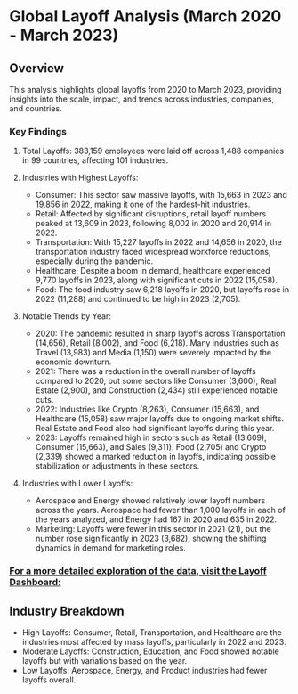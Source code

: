 # Global Layoff Analysis (March 2020 - March 2023)
## Overview
This analysis highlights global layoffs from 2020 to March 2023, providing insights into the scale, impact, and trends across industries, companies, and countries.
### Key Findings
   
   1. Total Layoffs: 383,159 employees were laid off across 1,488 companies in 99 countries, affecting 101 industries.
      
   2. Industries with Highest Layoffs:


       * Consumer: This sector saw massive layoffs, with 15,663 in 2023 and 19,856 in 2022, making it one of the hardest-hit industries.
      * Retail: Affected by significant disruptions, retail layoff numbers peaked at 13,609 in 2023, following 8,002 in 2020 and 20,914 in 2022.
      * Transportation: With 15,227 layoffs in 2022 and 14,656 in 2020, the transportation industry faced widespread workforce reductions, especially during the pandemic.
      * Healthcare: Despite a boom in demand, healthcare experienced 9,770 layoffs in 2023, along with significant cuts in 2022 (15,058).
      * Food: The food industry saw 6,218 layoffs in 2020, but layoffs rose in 2022 (11,288) and continued to be high in 2023 (2,705).
        
   4. Notable Trends by Year:
      

      * 2020: The pandemic resulted in sharp layoffs across Transportation (14,656), Retail (8,002), and Food (6,218). Many industries such as Travel (13,983) and Media (1,150) were severely impacted by the economic downturn.
      * 2021: There was a reduction in the overall number of layoffs compared to 2020, but some sectors like Consumer (3,600), Real Estate (2,900), and Construction (2,434) still experienced notable cuts.
      * 2022: Industries like Crypto (8,263), Consumer (15,663), and Healthcare (15,058) saw major layoffs due to ongoing market shifts. Real Estate and Food also had significant layoffs during this year.
      * 2023: Layoffs remained high in sectors such as Retail (13,609), Consumer (15,663), and Sales (9,311). Food (2,705) and Crypto (2,339) showed a marked reduction in layoffs, indicating possible stabilization or adjustments in these sectors.

   6. Industries with Lower Layoffs:


       * Aerospace and Energy showed relatively lower layoff numbers across the years. Aerospace had fewer than 1,000 layoffs in each of the years analyzed, and Energy had 167 in 2020 and 635 in 2022.
      * Marketing: Layoffs were fewer in this sector in 2021 (21), but the number rose significantly in 2023 (3,682), showing the shifting dynamics in demand for marketing roles.

### [For a more detailed exploration of the data, visit the Layoff Dashboard:](https://app.powerbi.com/view?r=eyJrIjoiMTQ1N2FjOTAtZWJlNS00ODQzLTgzMzEtOWNiNDBhZDgyMTFlIiwidCI6IjBmNmY2NGI0LTgwNDEtNGU0MC1iYTEyLWRkYjRkN2QyNWM5ZSJ9)

## Industry Breakdown
   * High Layoffs: Consumer, Retail, Transportation, and Healthcare are the industries most affected by mass layoffs, particularly in 2022 and 2023.
   * Moderate Layoffs: Construction, Education, and Food showed notable layoffs but with variations based on the year.
   * Low Layoffs: Aerospace, Energy, and Product industries had fewer layoffs overall.
